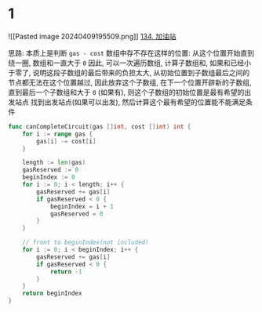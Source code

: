# 1
![[Pasted image 20240409195509.png]]
[134. 加油站](https://leetcode.cn/problems/gas-station/)

思路: 本质上是判断 `gas - cost` 数组中存不存在这样的位置: 从这个位置开始直到绕一圈, 数组和一直大于 `0`
因此, 可以一次遍历数组, 计算子数组和, 如果和已经小于零了, 说明这段子数组的最后带来的负担太大, 从初始位置到子数组最后之间的节点都无法在这个位置越过, 因此放弃这个子数组, 在下一个位置开辟新的子数组, 直到最后一个子数组和大于 `0` (如果有), 则这个子数组的初始位置是最有希望的出发站点
找到出发站点(如果可以出发), 然后计算这个最有希望的位置能不能满足条件
```go
func canCompleteCircuit(gas []int, cost []int) int {
	for i := range gas {
		gas[i] -= cost[i]
	}

	length := len(gas)
	gasReserved := 0
	beginIndex := 0
	for i := 0; i < length; i++ {
		gasReserved += gas[i]
		if gasReserved < 0 {
			beginIndex = i + 1
			gasReserved = 0
		}
	}

	// front to beginIndex(not included)
	for i := 0; i < beginIndex; i++ {
		gasReserved += gas[i]
		if gasReserved < 0 {
			return -1
		}
	}
	return beginIndex
}
```